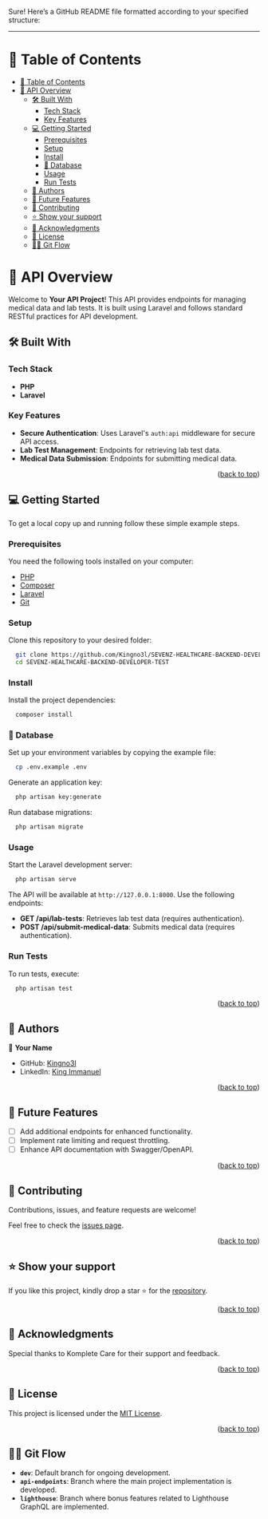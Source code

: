 Sure! Here’s a GitHub README file formatted according to your specified structure:

---

# 📗 Table of Contents

- [📗 Table of Contents](#-table-of-contents)
- [📖 API Overview ](#-api-overview-)
  - [🛠 Built With ](#-built-with-)
    - [Tech Stack ](#tech-stack-)
    - [Key Features ](#key-features-)
  - [💻 Getting Started](#-getting-started)
    - [Prerequisites](#prerequisites)
    - [Setup](#setup)
    - [Install](#install)
    - [💾 Database](#-database)
    - [Usage](#usage)
    - [Run Tests](#run-tests)
  - [👥 Authors ](#-authors-)
  - [🔭 Future Features ](#-future-features-)
  - [🤝 Contributing ](#-contributing-)
  - [⭐️ Show your support ](#️-show-your-support-)
  - [🙏 Acknowledgments ](#-acknowledgments-)
  - [📝 License ](#-license-)
  - [🧑‍💻 Git Flow ](#-git-flow-)

# 📖 API Overview <a name="about-project"></a>

Welcome to **Your API Project**! This API provides endpoints for managing medical data and lab tests. It is built using Laravel and follows standard RESTful practices for API development.

## 🛠 Built With <a name="built-with"></a>

### Tech Stack <a name="tech-stack"></a>
- **PHP**
- **Laravel**

### Key Features <a name="key-features"></a>

- **Secure Authentication**: Uses Laravel's `auth:api` middleware for secure API access.
- **Lab Test Management**: Endpoints for retrieving lab test data.
- **Medical Data Submission**: Endpoints for submitting medical data.

<p align="right">(<a href="#readme-top">back to top</a>)</p>

## 💻 Getting Started

To get a local copy up and running follow these simple example steps.

### Prerequisites

You need the following tools installed on your computer:

- [PHP](https://www.php.net/)
- [Composer](https://getcomposer.org/)
- [Laravel](https://laravel.com/docs)
- [Git](https://git-scm.com/)

### Setup

Clone this repository to your desired folder:

```sh
  git clone https://github.com/Kingno3l/SEVENZ-HEALTHCARE-BACKEND-DEVELOPER-TEST.git
  cd SEVENZ-HEALTHCARE-BACKEND-DEVELOPER-TEST
```

### Install

Install the project dependencies:

```sh
  composer install
```

### 💾 Database

Set up your environment variables by copying the example file:

```sh
  cp .env.example .env
```

Generate an application key:

```sh
  php artisan key:generate
```

Run database migrations:

```sh
  php artisan migrate
```

### Usage

Start the Laravel development server:

```sh
  php artisan serve
```

The API will be available at `http://127.0.0.1:8000`. Use the following endpoints:

- **GET /api/lab-tests**: Retrieves lab test data (requires authentication).
- **POST /api/submit-medical-data**: Submits medical data (requires authentication).

### Run Tests

To run tests, execute:

```sh
  php artisan test
```

<p align="right">(<a href="#readme-top">back to top</a>)</p>

## 👥 Authors <a name="authors"></a>

👤 **Your Name**

- GitHub: [Kingno3l](https://github.com/kingno3l)
- LinkedIn: [King Immanuel](https://www.linkedin.com/in/kingno3l)

<p align="right">(<a href="#readme-top">back to top</a>)</p>

## 🔭 Future Features <a name='future-features'></a>

- [ ] Add additional endpoints for enhanced functionality.
- [ ] Implement rate limiting and request throttling.
- [ ] Enhance API documentation with Swagger/OpenAPI.

<p align="right">(<a href="#readme-top">back to top</a>)</p>

## 🤝 Contributing <a name="contributing"></a>

Contributions, issues, and feature requests are welcome!

Feel free to check the [issues page](https://github.com/kingno3l/issues).

<p align="right">(<a href="#readme-top">back to top</a>)</p>

## ⭐️ Show your support <a name="support"></a>

If you like this project, kindly drop a star ⭐️ for the [repository](https://github.com/kingno3l).

<p align="right">(<a href="#readme-top">back to top</a>)</p>

## 🙏 Acknowledgments <a name="acknowledgments"></a>

Special thanks to Komplete Care for their support and feedback.

<p align="right">(<a href="#readme-top">back to top</a>)</p>

## 📝 License <a name="license"></a>

This project is licensed under the [MIT License](./LICENSE).

<p align="right">(<a href="#readme-top">back to top</a>)</p>


## 🧑‍💻 Git Flow <a name="git-flow"></a>

- **`dev`**: Default branch for ongoing development.
- **`api-endpoints`**: Branch where the main project implementation is developed.
- **`lighthouse`**: Branch where bonus features related to Lighthouse GraphQL are implemented.
